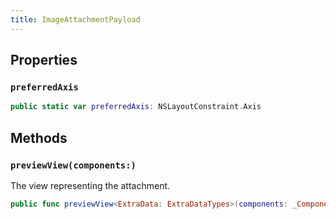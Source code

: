 ```yaml
---
title: ImageAttachmentPayload
---
```


## Properties

### `preferredAxis`

``` swift
public static var preferredAxis: NSLayoutConstraint.Axis 
```

## Methods

### `previewView(components:)`

The view representing the attachment.

``` swift
public func previewView<ExtraData: ExtraDataTypes>(components: _Components<ExtraData>) -> UIView 
```
